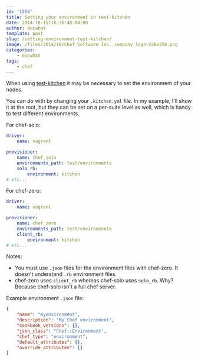 ```yaml
---
id: '1559'
title: Setting your environment in test-kitchen
date: 2014-10-15T16:36:48-04:00
author: docwhat
template: post
slug: /setting-environment-test-kitchen/
image: /files/2014/10/Chef_Software_Inc._company_logo-228x250.png
categories:
    - docwhat
tags:
    - chef
---
```


When using [test-kitchen](http://kitchen.ci/) it may be necessary to set the
environment of your nodes.

You can do with by changing your `.kitchen.yml` file. In my example, I'll show
it at the root, but they can be set on a per-suite level as well, which is
handy to test different environments.

For chef-solo:

```yaml
driver:
    name: vagrant

provisioner:
    name: chef_solo
    environments_path: test/environments
    solo_rb:
        environment: kitchen
# etc...
```

For chef-zero:

```yaml
driver:
    name: vagrant

provisioner:
    name: chef_zero
    environments_path: test/environments
    client_rb:
        environment: kitchen
# etc...
```

Notes:

-   You must use `.json` files for the environment files with chef-zero. It
    doesn't understand `.rb` environment files.
-   chef-zero uses `client_rb` whereas chef-solo uses `solo_rb`. Why? Because
    chef-solo isn't a full chef server.

Example environment `.json` file:

```json
{
    "name": "myenvironment",
    "description": "My Chef environment",
    "cookbook_versions": {},
    "json_class": "Chef::Environment",
    "chef_type": "environment",
    "default_attributes": {},
    "override_attributes": {}
}
```
